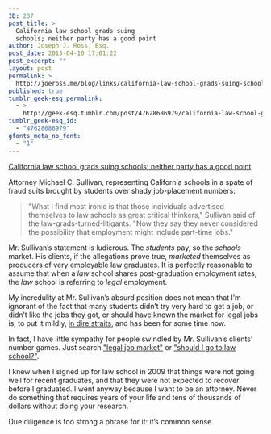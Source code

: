 ```yaml
---
ID: 237
post_title: >
  California law school grads suing
  schools; neither party has a good point
author: Joseph J. Ross, Esq.
post_date: 2013-04-10 17:01:22
post_excerpt: ""
layout: post
permalink: >
  http://joeross.me/blog/links/california-law-school-grads-suing-schools-neither/
published: true
tumblr_geek-esq_permalink:
  - >
    http://geek-esq.tumblr.com/post/47628686979/california-law-school-grads-suing-schools-neither
tumblr_geek-esq_id:
  - "47628686979"
gfonts_meta_no_font:
  - "1"
---
```

<a href='http://www.latimes.com/news/local/la-me-law-grads-20130402,0,1312864.story'>California law school grads suing schools; neither party has a good point</a><div class="link_description"><p>Attorney Michael C. Sullivan, representing California schools in a spate of fraud suits brought by students over shady job-placement numbers:</p>

<blockquote>
  <p>"What I find most ironic is that those individuals advertised themselves to law schools as great critical thinkers," Sullivan said of the law-grads-turned-litigants. "Now they say they never considered the possibility that employment might include part-time jobs."</p>
</blockquote>

<p>Mr. Sullivan&#8217;s statement is ludicrous. The <em>students</em> pay, so the <em>schools</em> market. His clients, if the allegations prove true, <em>marketed</em> themselves as producers of very employable law graduates. It is perfectly reasonable to assume that when a <em>law</em> school shares post-graduation employment rates, the <em>law</em> school is referring to <em>legal</em> employment.</p>

<p>My incredulity at Mr. Sullivan&#8217;s absurd position does not mean that I&#8217;m ignorant of the fact that many students didn&#8217;t try very hard to get a job, or didn&#8217;t like the jobs they got, or should have known the market for legal jobs is, to put it mildly, <a href="http://www.theatlantic.com/business/archive/2013/02/how-the-job-market-for-law-school-grads-crumbled-and-how-it-could-come-back-to-life/272852/" target="_blank">in dire straits</a>, and has been for some time now.</p>

<p>In fact, I have little sympathy for people swindled by Mr. Sullivan&#8217;s clients&#8217; number games. Just search <a href="https://www.google.com/webhp?sourceid=chrome-instant&amp;ion=1&amp;ie=UTF-8#hl=en&amp;safe=off&amp;output=search&amp;sclient=psy-ab&amp;q=legal%20job%20market&amp;oq=&amp;gs_l=&amp;pbx=1&amp;fp=efeab37813788df6&amp;ion=1&amp;bav=on.2,or.r_cp.r_qf.&amp;bvm=bv.44697112,d.dmQ&amp;biw=1920&amp;bih=994" target="_blank">"legal job market"</a> or <a href="https://www.google.com/webhp?sourceid=chrome-instant&amp;ion=1&amp;ie=UTF-8#hl=en&amp;safe=off&amp;sclient=psy-ab&amp;q=should+i+go+to+law+school&amp;oq=should+i+go+to+&amp;gs_l=serp.3.0.0i20l2j0l2.67820.69234.0.69984.15.10.0.5.5.1.209.1110.3j6j1.10.0...0.0...1c.1.8.psy-ab.OyX-TrOxxi8&amp;pbx=1&amp;bav=on.2,or.r_cp.r_qf.&amp;fp=efeab37813788df6&amp;biw=1920&amp;bih=994&amp;ion=1" target="_blank">"should I go to law school?"</a>.</p>

<p>I knew when I signed up for law school in 2009 that things were not going well for recent graduates, and that they were not expected to recover before I graduated. I went anyway because I want to be an attorney. Never do something that requires years of your life and tens of thousands of dollars without doing your research.</p>

<p>Due diligence is too strong a phrase for it: it&#8217;s common sense.</p></div>